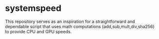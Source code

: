 # systemspeed
This repository serves as an inspiration for a straightforward and dependable script that uses math computations (add,sub,mult,div,sha256) to provide CPU and GPU speeds.
